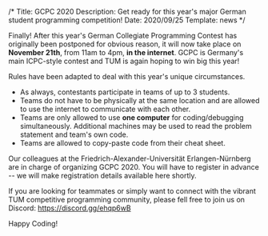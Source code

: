 /*
Title: GCPC 2020
Description: Get ready for this year's major German student programming competition!
Date: 2020/09/25
Template: news
*/

Finally! After this year's German Collegiate Programming Contest has originally been postponed for obvious reason, it will now take place on **November 21th**, from 11am to 4pm, **in the internet**. GCPC is Germany's main ICPC-style contest and TUM is again hoping to win big this year!

Rules have been adapted to deal with this year's unique circumstances.
- As always, contestants participate in teams of up to 3 students.
- Teams do not have to be physically at the same location and are allowed to use the internet to communicate with each other.
- Teams are only allowed to use **one computer** for coding/debugging simultaneously. Additional machines may be used to read the problem statement and team's own code.
- Teams are allowed to copy-paste code from their cheat sheet.

Our colleagues at the Friedrich-Alexander-Universität Erlangen-Nürnberg are in charge of organizing GCPC 2020. You will have to register in advance -- we will make registration details available here shortly.

If you are looking for teammates or simply want to connect with the vibrant TUM competitive programming community, please fell free to join us on Discord: https://discord.gg/ehqp6wB

Happy Coding!